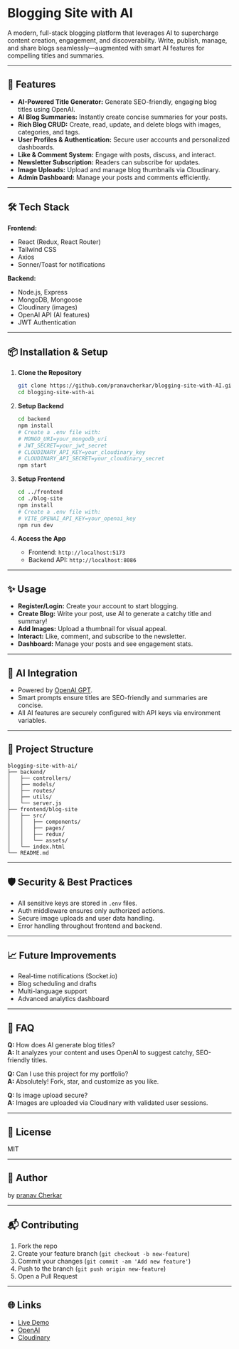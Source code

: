 # Blogging Site with AI

A modern, full-stack blogging platform that leverages AI to supercharge content creation, engagement, and discoverability. Write, publish, manage, and share blogs seamlessly—augmented with smart AI features for compelling titles and summaries.

---

## 🚀 Features

- **AI-Powered Title Generator:** Generate SEO-friendly, engaging blog titles using OpenAI.
- **AI Blog Summaries:** Instantly create concise summaries for your posts.
- **Rich Blog CRUD:** Create, read, update, and delete blogs with images, categories, and tags.
- **User Profiles & Authentication:** Secure user accounts and personalized dashboards.
- **Like & Comment System:** Engage with posts, discuss, and interact.
- **Newsletter Subscription:** Readers can subscribe for updates.
- **Image Uploads:** Upload and manage blog thumbnails via Cloudinary.
- **Admin Dashboard:** Manage your posts and comments efficiently.

---

## 🛠️ Tech Stack

**Frontend:**
- React (Redux, React Router)
- Tailwind CSS
- Axios
- Sonner/Toast for notifications

**Backend:**
- Node.js, Express
- MongoDB, Mongoose
- Cloudinary (images)
- OpenAI API (AI features)
- JWT Authentication

---

## 📦 Installation & Setup

1. **Clone the Repository**
    ```bash
    git clone https://github.com/pranavcherkar/blogging-site-with-AI.git
    cd blogging-site-with-ai
    ```

2. **Setup Backend**
    ```bash
    cd backend
    npm install
    # Create a .env file with:
    # MONGO_URI=your_mongodb_uri
    # JWT_SECRET=your_jwt_secret
    # CLOUDINARY_API_KEY=your_cloudinary_key
    # CLOUDINARY_API_SECRET=your_cloudinary_secret
    npm start
    ```

3. **Setup Frontend**
    ```bash
    cd ../frontend
    cd ./blog-site
    npm install
    # Create a .env file with:
    # VITE_OPENAI_API_KEY=your_openai_key
    npm run dev
    ```

4. **Access the App**
    - Frontend: `http://localhost:5173`
    - Backend API: `http://localhost:8086`

---

## ✨ Usage

- **Register/Login:** Create your account to start blogging.
- **Create Blog:** Write your post, use AI to generate a catchy title and summary!
- **Add Images:** Upload a thumbnail for visual appeal.
- **Interact:** Like, comment, and subscribe to the newsletter.
- **Dashboard:** Manage your posts and see engagement stats.

---

## 🤖 AI Integration

- Powered by [OpenAI GPT](https://openai.com).
- Smart prompts ensure titles are SEO-friendly and summaries are concise.
- All AI features are securely configured with API keys via environment variables.

---

## 🧩 Project Structure

```
blogging-site-with-ai/
├── backend/
│   ├── controllers/
│   ├── models/
│   ├── routes/
│   ├── utils/
│   └── server.js
├── frontend/blog-site
│   ├── src/
│   │   ├── components/
│   │   ├── pages/
│   │   ├── redux/
│   │   └── assets/
│   └── index.html
└── README.md
```

---

## 🛡️ Security & Best Practices

- All sensitive keys are stored in `.env` files.
- Auth middleware ensures only authorized actions.
- Secure image uploads and user data handling.
- Error handling throughout frontend and backend.

---

## 📈 Future Improvements

- Real-time notifications (Socket.io)
- Blog scheduling and drafts
- Multi-language support
- Advanced analytics dashboard

---

## 🙋 FAQ

**Q:** How does AI generate blog titles?  
**A:** It analyzes your content and uses OpenAI to suggest catchy, SEO-friendly titles.

**Q:** Can I use this project for my portfolio?  
**A:** Absolutely! Fork, star, and customize as you like.

**Q:** Is image upload secure?  
**A:** Images are uploaded via Cloudinary with validated user sessions.

---

## 📄 License

MIT

---

## 👤 Author

 by [pranav Cherkar](https://github.com/pranavcherkar)

---

## 📬 Contributing

1. Fork the repo
2. Create your feature branch (`git checkout -b new-feature`)
3. Commit your changes (`git commit -am 'Add new feature'`)
4. Push to the branch (`git push origin new-feature`)
5. Open a Pull Request

---

## 🌐 Links

- [Live Demo](#) <!-- Add your deployed URL if available -->
- [OpenAI](https://openai.com)
- [Cloudinary](https://cloudinary.com)
